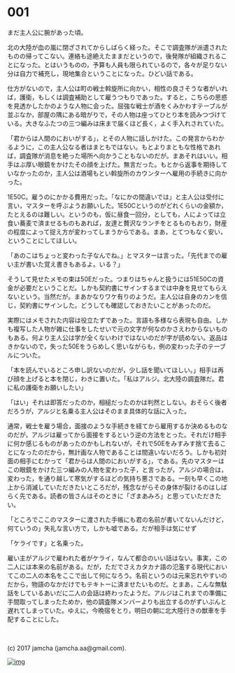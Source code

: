 # 001

まだ主人公に腕があった頃。  

北の大陸が血の嵐に閉ざされてからしばらく経った。そこで調査隊が派遣されたものの帰ってこない。連絡も途絶えたままだというので，後発隊が組織されることになった。とはいうものの，予算も人員も限られているので，各々が足りない分は自力で補充し，現地集合ということになった。ひどい話である。  

仕方がないので，主人公は町の戦士斡旋所に向かい，相性の良さそうな者がいれば，護衛，もしくは調査補助として雇うつもりであった。すると，こちらの思惑を見透かしたかのような人物に会った。屈強な戦士が酒をくみかわすテーブルが並ぶなか，部屋の隅にある暗がりで，その人物は座ってひとり本を読みつづけている。大きなふたつの三つ編みは床まで届くほど長く，よく手入れされていた。  

「君からは人間のにおいがする」，とその人物に話しかけた。この発言からわかるように，この主人公なる者はまともではない。もとよりまともな性格であれば，調査隊が消息を絶った場所へ向かうこともないのだが。まあそれはいい。相手はぶ厚い眼鏡をかけたその顔を上げた。無言だった。もとから返事を期待していなかったのか，主人公は酒場もとい斡旋所のカウンターへ雇用の手続きに向かった。  

1E50C。雇うのにかかる費用だった。「なにかの間違いでは」と主人公は受付に言い，マスターを呼ぶようお願いした。1E50Cというのがどれくらいの金額か，たとえるのは難しい。というのも，仮に昼食一回分，としても，人によっては立食い蕎麦で済ませるものもあれば，友達と贅沢なランチをとるものもおり，財産の程度によって捉え方が変わってしまうからである。まあ，とてつもなく安い，ということにしてほしい。  

「あのこはちょっと変わった子なんでね。」とマスターは言った。「先代までの雇い主が書いた覚え書きもあるよ。いる？」  

そうして見せたメモの束は50Eだった。つまりはちゃんと扱うには51E50Cの資金が必要だということだ。しかも契約書にサインするまでは中身を見せてもらえないという。当然だが。まあかなりワケ有りのようだ。主人公は自身のカンを信じ，契約書にサインした。どうしても確認しておきたいことがあったのだ。  

実際にはメモされた内容は役立たずであった。言語も多様なら表現も自由。しかも複写した人物が雑に仕事をしたせいで元の文字が何なのかさえわからないものもある。何より主人公は学が全くないわけではないのだが字が読めない。返品はきかないので，失った50Eをうらめしく思いながらも，例の変わった子のテーブルについた。  

「本を読んでいるところ申し訳ないのだが，少し話を聞いてほしい。」相手は再び顔を上げると本を閉じ，わきに置いた。「私はアルジ。北大陸の調査隊だ。君に私の護衛をお願いしたい」  

「はい」それは即答だったのか，相槌だったのかは判然としない。おそらく後者だろうが，アルジと名乗る主人公はそのまま具体的な話に入った。  

通常，戦士を雇う場合，面接のような手続きを経てから雇用するか決めるものなのだが，アルジは雇ってから面接をするという逆の方法をとった。それだけ相手に何か感じるものがあったのかもしれないが，それで50Eをみすみす捨て去ることになったのだから，無計画な人物であることは間違いないだろう。しかも初対面の相手にむかって「君からは人間のにおいがする」，である。先のマスターはこの眼鏡をかけた三つ編みの人物を変わった子，と言ったが，アルジの場合は，変わった，を通り越して寒気がするほどの気持ち悪さである。一刻も早くこの地上から消滅していただきたいところだが，残念ながらその身体が裂けるのはしばらく先である。読者の皆さんはそのときに「ざまあみろ」と思っていただきたい。  

「ところでここのマスターに渡された手帳にも君の名前が書いてないんだけど，何ていうの」失礼な言い方で，しかも嘘である。だが相手は気にせず  

「ケライです」と名乗った。  

雇い主がアルジで雇われた者がケライ，なんて都合のいい話はない。事実，この二人には本来の名前がある。だが，ただでさえカタカナ語の氾濫する現代においてこの二人の本名をここで出して何になろう。名前というのは元来忘れやすいのだから，物語のなかだけでもテキトーに済ませたいものだ。とまあ，こんな無駄話をしているあいだに二人の会話は終わったようだ。アルジはこれまでの準備に手間取ってしまったためか，他の調査隊メンバーよりも出立するのがずいぶんと遅れてしまっていた。ゆえに，今晩宿をとり，明日の朝に北大陸行きの獣車を手配することにした。  

<br>  
<br>  
(c) 2017 jamcha (jamcha.aa@gmail.com).  

[![img](http://i.creativecommons.org/l/by-nc-sa/4.0/88x31.png)](http://creativecommons.org/licenses/by-nc-sa/4.0/deed)